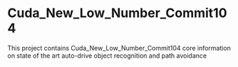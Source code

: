 # Cuda_New_Low_Number_Commit104
This project contains Cuda_New_Low_Number_Commit104 core information on state of the art auto-drive object recognition and path avoidance
